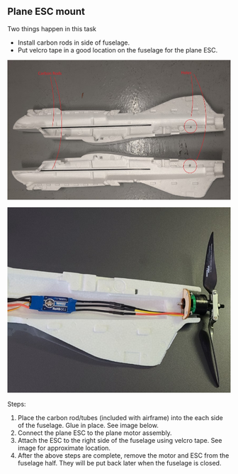## Plane ESC mount
Two things happen in this task

* Install carbon rods in side of fuselage.
* Put velcro tape in a good location on the fuselage for the plane ESC.

![side rods](../images/siderods.jpg)

![plane motor esc mount](../images/plane_motor_esc_mount.jpg)

Steps:

1. Place the carbon rod/tubes (included with airframe) into the each side of the fuselage. Glue in place. See image below.
1. Connect the plane ESC to the plane motor assembly.
1. Attach the ESC to the right side of the fuselage using velcro tape. See image for approximate location.
1. After the above steps are complete, remove the motor and ESC from the fuselage half. They will be put back later when the fuselage is closed.
